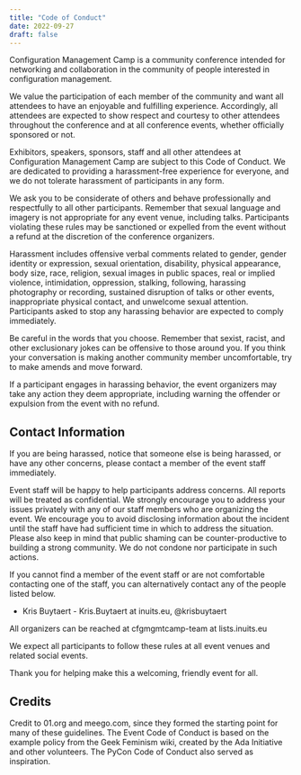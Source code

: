 ```yaml
---
title: "Code of Conduct"
date: 2022-09-27
draft: false
---
```


Configuration Management Camp is a community conference intended for networking and collaboration in the community of people interested in configuration management.

We value the participation of each member of the community and want all attendees to have an enjoyable and fulfilling experience.
Accordingly, all attendees are expected to show respect and courtesy to other attendees throughout the conference and at all conference events, whether officially sponsored or not.

Exhibitors, speakers, sponsors, staff and all other attendees at Configuration Management Camp are subject to this Code of Conduct. We are dedicated to providing a harassment-free experience for everyone, and we do not tolerate harassment of participants in any form.

We ask you to be considerate of others and behave professionally and respectfully to all other participants. Remember that sexual language and imagery is not appropriate for any event venue, including talks. Participants violating these rules may be sanctioned or expelled from the event without a refund at the discretion of the conference organizers.

Harassment includes offensive verbal comments related to gender, gender identity or expression, sexual orientation, disability, physical appearance, body size, race, religion, sexual images in public spaces, real or implied violence, intimidation, oppression, stalking, following, harassing photography or recording, sustained disruption of talks or other events, inappropriate physical contact, and unwelcome sexual attention. Participants asked to stop any harassing behavior are expected to comply immediately.

Be careful in the words that you choose.
Remember that sexist, racist, and other exclusionary jokes can be offensive to those around you.
If you think your conversation is making another community member uncomfortable, try to make amends and move forward.

If a participant engages in harassing behavior, the event organizers may take any action they deem appropriate, including warning the offender or expulsion from the event with no refund.

## Contact Information ##

If you are being harassed, notice that someone else is being harassed, or have any other concerns, please contact a member of the event staff immediately.

Event staff will be happy to help participants address concerns. All reports will be treated as confidential. We strongly encourage you to address your issues privately with any of our staff members who are organizing the event. We encourage you to avoid disclosing information about the incident until the staff have had sufficient time in which to address the situation. Please also keep in mind that public shaming can be counter-productive to building a strong community. We do not condone nor participate in such actions.

If you cannot find a member of the event staff or are not comfortable contacting one of the staff, you can alternatively contact any of the people listed below.

- Kris Buytaert - Kris.Buytaert at inuits.eu, @krisbuytaert

All organizers can be reached at cfgmgmtcamp-team at lists.inuits.eu

We expect all participants to follow these rules at all event venues and related social events.

Thank you for helping make this a welcoming, friendly event for all.

## Credits ##

Credit to 01.org and meego.com, since they formed the starting point for many of these guidelines.
The Event Code of Conduct is based on the example policy from the Geek Feminism wiki, created by the Ada Initiative and other volunteers. The PyCon Code of Conduct also served as inspiration.
